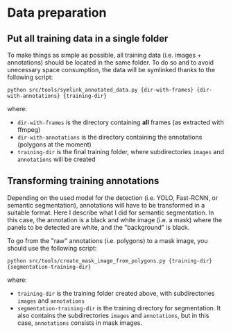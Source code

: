 # Data preparation

## Put all training data in a single folder

To make things as simple as possible, all training data (i.e. images + annotations) should be located in the same folder.
To do so and to avoid unecessary space consumption, the data will be symlinked thanks to the following script:

```shell
python src/tools/symlink_annotated_data.py {dir-with-frames} {dir-with-annotations} {training-dir}
```

where:
- `dir-with-frames` is the directory containing **all** frames (as extracted with ffmpeg)
- `dir-with-annotations` is the directory containing the annotations (polygons at the moment)
- `training-dir` is the final training folder, where subdirectories `images` and `annotations` will be created

## Transforming training annotations

Depending on the used model for the detection (i.e. YOLO, Fast-RCNN, or semantic segmentation), annotations will have to 
be transformed in a suitable format. Here I describe what I did for semantic segmentation. In this case, the annotation
is a black and white image (i.e. a mask) where the panels to be detected are white, and the "background" is black.

To go from the "raw" annotations (i.e. polygons) to a mask image, you should use the following script:

```shell
python src/tools/create_mask_image_from_polygons.py {training-dir} {segmentation-training-dir}
```

where:
- `training-dir` is the training folder created above, with subdirectories `images` and `annotations` 
- `segmentation-training-dir` is the training directory for segmentation. It also contains the subdirectories `images` and `annotations`, but in this case, `annotations` consists in mask images.




